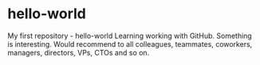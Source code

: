 # hello-world
My first repository - hello-world
Learning working with GitHub. Something is interesting. Would recommend to all colleagues, teammates, coworkers, managers, directors, VPs,  CTOs and so on. 
